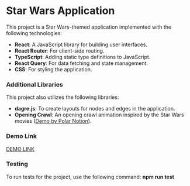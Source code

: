 # Star Wars Application

This project is a Star Wars-themed application implemented with the following technologies:

- **React**: A JavaScript library for building user interfaces.
- **React Router**: For client-side routing.
- **TypeScript**: Adding static type definitions to JavaScript.
- **React Query**: For data fetching and state management.
- **CSS**: For styling the application.

### Additional Libraries

This project also utilizes the following libraries:

- **dagre.js**: To create layouts for nodes and edges in the application.
- **Opening Crawl**: An opening crawl animation inspired by the Star Wars movies ([Demo by Polar Notion](https://polarnotion.github.io/starwarsintro/)).

### Demo Link

[DEMO LINK](https://anastasiiaem.github.io/star-wars/)

### Testing
To run tests for the project, use the following command: **npm run test**
